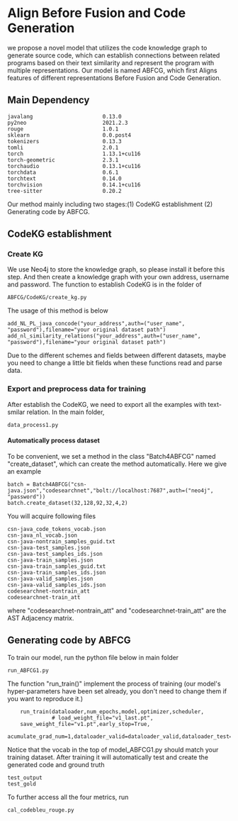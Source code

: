 # Align Before Fusion and Code Generation
we propose a novel model that utilizes the code knowledge graph to generate source code, which can establish connections between related programs based on their text similarity and represent the program with multiple representations.
Our model is named ABFCG, which first Aligns features of different representations Before Fusion and Code Generation.


## Main Dependency
```
javalang                      0.13.0
py2neo                        2021.2.3
rouge                         1.0.1
sklearn                       0.0.post4
tokenizers                    0.13.3
tomli                         2.0.1
torch                         1.13.1+cu116
torch-geometric               2.3.1
torchaudio                    0.13.1+cu116
torchdata                     0.6.1
torchtext                     0.14.0
torchvision                   0.14.1+cu116
tree-sitter                   0.20.2

```
Our method mainly including two stages:(1) CodeKG establishment (2) Generating code by ABFCG.
## CodeKG establishment

### Create KG 
We use Neo4j to store the knowledge graph, so please install it before this step. And then create a knowledge graph with your own address, username and password. 
The function to establish CodeKG is in the folder of
```
ABFCG/CodeKG/create_kg.py
```
The usage of this method is below
```
add_NL_PL_java_concode("your_address",auth=("user_name", "password"),filename="your original dataset path")
add_nl_similarity_relations("your_address",auth=("user_name", "password"),filename="your original dataset path")
```
Due to the different schemes and fields between different datasets, maybe you need to change a little bit fields when these functions read and parse data.
### Export and preprocess data for training
After establish the CodeKG, we need to export all the examples with text-smilar relation.
In the main folder,
```
data_process1.py
```
#### Automatically process dataset

To be convenient, we set a method in the class "Batch4ABFCG" named "create_dataset", which can create the method automatically.
Here we give an example
```
batch = Batch4ABFCG("csn-java.json","codesearchnet","bolt://localhost:7687",auth=("neo4j", "password"))
batch.create_dataset(32,128,92,32,4,2)
```
You will acquire following files 
```angular2html
csn-java_code_tokens_vocab.json
csn-java_nl_vocab.json
csn-java-nontrain_samples_guid.txt
csn-java-test_samples.json
csn-java-test_samples_ids.json
csn-java-train_samples.json
csn-java-train_samples_guid.txt
csn-java-train_samples_ids.json
csn-java-valid_samples.json
csn-java-valid_samples_ids.json
codesearchnet-nontrain_att
codesearchnet-train_att
```
where "codesearchnet-nontrain_att" and "codesearchnet-train_att" are the AST Adjacency matrix.

##  Generating code by ABFCG
To train our model, run the python file below in main folder
```
run_ABFCG1.py
```
The function "run_train()" implement the process of training (our model's hyper-parameters have been set already, you don't need to change them if you want to reproduce it.)
```
    run_train(dataloader,num_epochs,model,optimizer,scheduler,
              # load_weight_file="v1_last.pt",
    save_weight_file="v1.pt",early_stop=True,
              acumulate_grad_num=1,dataloader_valid=dataloader_valid,dataloader_test=dataloader_test,patience=8)
```
Notice that the vocab in the top of model_ABFCG1.py should match your training dataset.
After training it will automatically test and create the generated code and ground truth
```
test_output
test_gold
```
To further access all the four metrics, run
```
cal_codebleu_rouge.py
```
